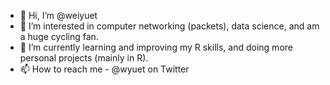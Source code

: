 - 👋 Hi, I’m @weiyuet
- 👀 I’m interested in computer networking (packets), data science, and am a huge cycling fan.
- 🌱 I’m currently learning and improving my R skills, and doing more personal projects (mainly in R).
- 📫 How to reach me - @wyuet on Twitter

<!---
weiyuet/weiyuet is a ✨ special ✨ repository because its `README.md` (this file) appears on your GitHub profile.
You can click the Preview link to take a look at your changes.
--->
